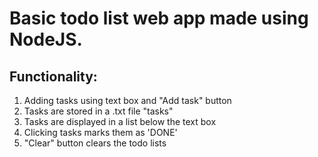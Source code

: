 # Basic todo list web app made using NodeJS.
## Functionality:
1. Adding tasks using text box and "Add task" button
2. Tasks are stored in a .txt file "tasks"
3. Tasks are displayed in a list below the text box
4. Clicking tasks marks them as 'DONE'
5. "Clear" button clears the todo lists
